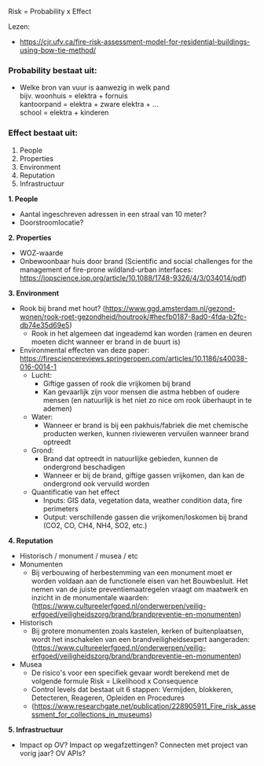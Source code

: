Risk = Probability x Effect

Lezen:
- https://cjr.ufv.ca/fire-risk-assessment-model-for-residential-buildings-using-bow-tie-method/

### Probability bestaat uit: ###
- Welke bron van vuur is aanwezig in welk pand
        <br >
        bijv.   woonhuis = elektra + fornuis <br >
                kantoorpand = elektra + zware elektra + ... <br >
                school = elektra + kinderen

### Effect bestaat uit: ###

1. People
2. Properties
3. Environment
4. Reputation
5. Infrastructuur

__1. People__

* Aantal ingeschreven adressen in een straal van 10 meter?
* Doorstroomlocatie?

__2. Properties__

* WOZ-waarde
* Onbewoonbaar huis door brand (Scientific and social challenges for the management of fire-prone wildland-urban interfaces: https://iopscience.iop.org/article/10.1088/1748-9326/4/3/034014/pdf)

__3. Environment__

* Rook bij brand met hout? (https://www.ggd.amsterdam.nl/gezond-wonen/rook-roet-gezondheid/houtrook/#hecfb0187-8ad0-4fda-b2fc-db74e35d69e5) 
   * Rook in het algemeen dat ingeademd kan worden (ramen en deuren moeten dicht wanneer er brand in de buurt is)
* Environmental effecten van deze paper: https://firesciencereviews.springeropen.com/articles/10.1186/s40038-016-0014-1
   * Lucht: 
     * Giftige gassen of rook die vrijkomen bij brand
     * Kan gevaarlijk zijn voor mensen die astma hebben of oudere mensen (en natuurlijk is het niet zo nice om rook überhaupt in te ademen) 
   * Water: 
     * Wanneer er brand is bij een pakhuis/fabriek die met chemische producten werken, kunnen rivieweren vervuilen wanneer brand optreedt  
   * Grond: 
     * Brand dat optreedt in natuurlijke gebieden, kunnen de ondergrond beschadigen
     * Wanneer er bij de brand, giftige gassen vrijkomen, dan kan de ondergrond ook vervuild worden  
   * Quantificatie van het effect
     * Inputs: GIS data, vegetation data, weather condition data, fire perimeters
     * Output: verschillende gassen die vrijkomen/loskomen bij brand (CO2, CO, CH4, NH4, SO2, etc.)  

__4. Reputation__

* Historisch / monument / musea / etc
* Monumenten
  * Bij verbouwing of herbestemming van een monument moet er worden voldaan aan de functionele eisen van het Bouwbesluit. Het nemen van de juiste 
  preventiemaatregelen vraagt om maatwerk en inzicht in de monumentale waarden: (https://www.cultureelerfgoed.nl/onderwerpen/veilig-erfgoed/veiligheidszorg/brand/brandpreventie-en-monumenten)
* Historisch
  * Bij grotere monumenten zoals kastelen, kerken of buitenplaatsen, wordt het inschakelen van een brandveiligheidsexpert aangeraden:  (https://www.cultureelerfgoed.nl/onderwerpen/veilig-erfgoed/veiligheidszorg/brand/brandpreventie-en-monumenten)
* Musea
  * De risico's voor een specifiek gevaar wordt berekend met de volgende formule Risk = Likelihood x Consequence
  * Control levels dat bestaat uit 6 stappen: Vermijden, blokkeren, Detecteren, Reageren, Opleiden en Procedures
  * (https://www.researchgate.net/publication/228905911_Fire_risk_assessment_for_collections_in_museums)

__5. Infrastructuur__

* Impact op OV? Impact op wegafzettingen? Connecten met project van vorig jaar? OV APIs?
